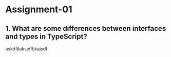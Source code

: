 # Assignment-01
## 1. What are some differences between interfaces and types in TypeScript?
askdfjlaksjdfl;kajsdf

